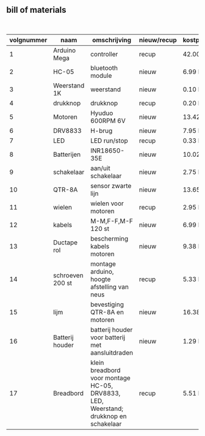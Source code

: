 ## bill of materials
<br />

|volgnummer|     naam       |                                   omschrijving                                     | nieuw/recup | kostprijs/stuk  | aantal  | subtotaal |
|----------|----------------|------------------------------------------------------------------------------------|-------------|-----------------|---------|-----------|
|         1|Arduino Mega    | controller                                                                         | recup       |42.00 EUR        |   1     |42.00 EUR  |
|         2|HC-05           | bluetooth module                                                                   | nieuw       |6.99 EUR         |   1     |6.99  EUR  |
|         3|Weerstand 1K    | weerstand                                                                          | nieuw       |0.10 EUR         |   1     |0.10  EUR  |
|         4|drukknop        | drukknop                                                                           | recup       |0.20 EUR         |   1     |0.20  EUR  |
|         5|Motoren         | Hyuduo 600RPM 6V                                                                   | nieuw       |13.42 EUR        |   2     |26.84 EUR  |
|         6|DRV8833         | H-brug                                                                             | nieuw       |7.95 EUR         |   1     |7.95  EUR  |
|         7|LED             | LED run/stop                                                                       | recup       |0.33 EUR         |   1     |0.33  EUR  |
|         8|Batterijen      | INR18650-35E                                                                       | nieuw       |10.02 EUR        |   2     |20.04 EUR  |
|         9|schakelaar      | aan/uit schakelaar                                                                 | nieuw       |2.75 EUR         |   1     |2.75  EUR  |
|        10|QTR-8A          | sensor zwarte lijn                                                                 | nieuw       |13.65 EUR        |   1     |13.65  EUR |
|        11|wielen          | wielen voor motoren                                                                | recup       |2.95 EUR         |   2     |5.90  EUR  |
|        12|kabels          | M-M,F-F,M-F 120 st                                                                 | nieuw       |6.99 EUR         |   1     |6.99  EUR  |
|        13|Ductape rol     | bescherming kabels motoren                                                         | nieuw       |9.38 EUR         |   1     |9.38  EUR  |
|        14|schroeven 200 st| montage arduino, hoogte afstelling van neus                                        | recup       |5.33 EUR         |   1     |5.33  EUR  |
|        15|lijm            | bevestiging QTR-8A en motoren                                                      | nieuw       |16.38 EUR        |   1     |16.38  EUR |
|        16|Batterij houder | batterij houder voor batterij met aansluitdraden                                   | nieuw       |1.29 EUR         |   2     |2.58 EUR   |
|        17|Breadbord       | klein breadbord voor montage HC-05, DRV8833, LED, Weerstand; drukknop en schakelaar| recup       |5.51 EUR         |   1     |5.51  EUR  |
